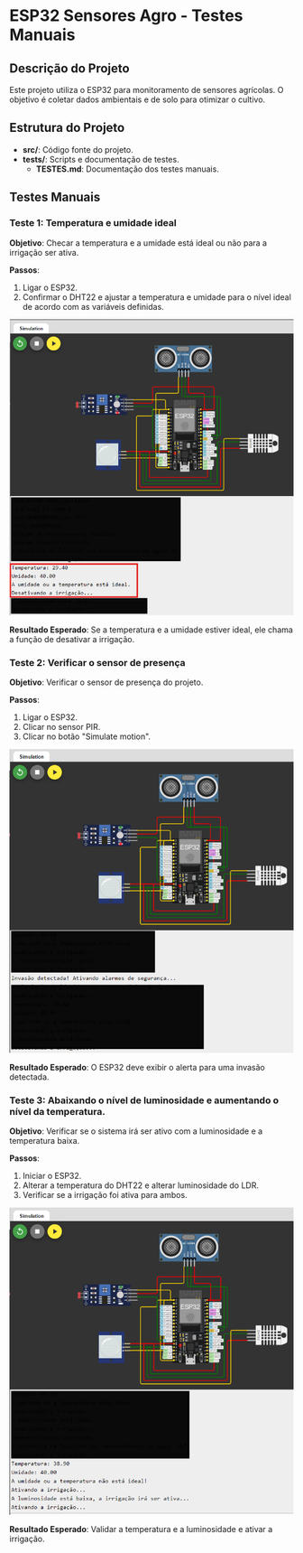 # ESP32 Sensores Agro - Testes Manuais

## Descrição do Projeto

Este projeto utiliza o ESP32 para monitoramento de sensores agrícolas. O objetivo é coletar dados ambientais e de solo para otimizar o cultivo.

## Estrutura do Projeto

- **src/**: Código fonte do projeto.
- **tests/**: Scripts e documentação de testes.
  - **TESTES.md**: Documentação dos testes manuais.

## Testes Manuais

### Teste 1: Temperatura e umidade ideal

**Objetivo**: Checar a temperatura e a umidade está ideal ou não para a irrigação ser ativa.

**Passos**:
1. Ligar o ESP32.
2. Confirmar o DHT22 e ajustar a temperatura e umidade para o nível ideal de acordo com as variáveis definidas.

![alt text](teste-1.png)

**Resultado Esperado**: Se a temperatura e a umidade estiver ideal, ele chama a função de desativar a irrigação.

### Teste 2: Verificar o sensor de presença

**Objetivo**: Verificar o sensor de presença do projeto.

**Passos**:
1. Ligar o ESP32.
2. Clicar no sensor PIR.
3. Clicar no botão "Simulate motion".

![alt text](teste-2.png)

**Resultado Esperado**: O ESP32 deve exibir o alerta para uma invasão detectada.

### Teste 3: Abaixando o nível de luminosidade e aumentando o nível da temperatura.

**Objetivo**: Verificar se o sistema irá ser ativo com a luminosidade e a temperatura baixa.

**Passos**:
1. Iniciar o ESP32.
2. Alterar a temperatura do DHT22 e alterar luminosidade do LDR.
3. Verificar se a irrigação foi ativa para ambos.

![alt text](teste-3.png)

**Resultado Esperado**: Validar a temperatura e a luminosidade e ativar a irrigação.

